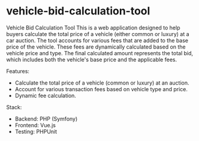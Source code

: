 # vehicle-bid-calculation-tool
Vehicle Bid Calculation Tool
This is a web application designed to help buyers calculate the total price of a vehicle (either common or luxury) at a car auction. The tool accounts for various fees that are added to the base price of the vehicle. These fees are dynamically calculated based on the vehicle price and type. The final calculated amount represents the total bid, which includes both the vehicle's base price and the applicable fees.

Features:
* Calculate the total price of a vehicle (common or luxury) at an auction.
* Account for various transaction fees based on vehicle type and price.
* Dynamic fee calculation.


Stack:
* Backend: PHP (Symfony)
* Frontend: Vue.js
* Testing: PHPUnit
